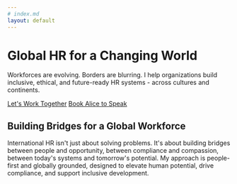 ```yaml
---
# index.md
layout: default
---
```


<div class="hero">
  <h1>Global HR for a Changing World</h1>
  <p>Workforces are evolving. Borders are blurring. I help organizations build
  inclusive, ethical, and future-ready HR systems - across cultures and
  continents.</p>
  <div class="hero-buttons">
    <a href="/contact/" class="btn btn-primary">Let's Work Together</a>
    <a href="/speaking/" class="btn btn-secondary">Book Alice to Speak</a>
  </div>
</div>

<div class="home-content">
  <h2>Building Bridges for a Global Workforce</h2>
  <p>
    International HR isn't just about solving problems. It's about building
  bridges between people and opportunity, between compliance and compassion,
  between today's systems and tomorrow's potential. My approach is people-first
  and globally grounded, designed to elevate human potential, drive compliance,
  and support inclusive development.
  </p>
</div>
